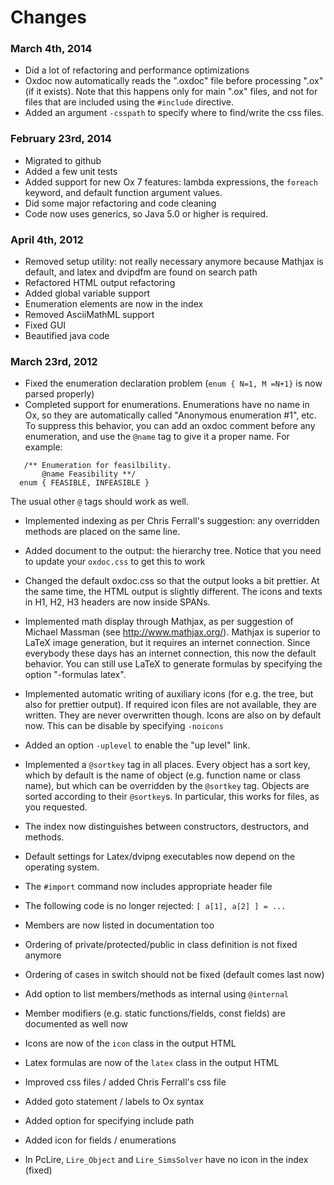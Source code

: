 # Changes

### March 4th, 2014
* Did a lot of refactoring and performance optimizations
* Oxdoc now automatically reads the "<filename>.oxdoc" file before processing "<filename>.ox" (if it exists).
Note that this happens only for main ".ox" files, and not for files that are included using the `#include` directive.
* Added an argument `-csspath` to specify where to find/write the css files.

### February 23rd, 2014
* Migrated to github
* Added a few unit tests
* Added support for new Ox 7 features: lambda expressions, the `foreach` keyword, and 
  default function argument values.
* Did some major refactoring and code cleaning
* Code now uses generics, so Java 5.0 or higher is required.

### April 4th, 2012
* Removed setup utility: not really necessary anymore because 
  Mathjax is default, and latex and dvipdfm are found on search path
* Refactored HTML output refactoring
* Added global variable support
* Enumeration elements are now in the index
* Removed AsciiMathML support
* Fixed GUI
* Beautified java code


### March 23rd, 2012
* Fixed the enumeration declaration problem (`enum { N=1, M =N+1}` is now parsed properly)
* Completed support for enumerations. Enumerations have no name in Ox, so they are 
  automatically called "Anonymous enumeration #1", etc. To suppress this behavior, 
  you can add an oxdoc comment before any enumeration, and use the `@name` tag to give 
  it a proper name. For example:

```
   /** Enumeration for feasilbility. 
       @name Feasibility **/
  enum { FEASIBLE, INFEASIBLE }
```

  The usual other `@` tags should work as well.

* Implemented indexing as per Chris Ferrall's suggestion: any overridden methods are
  placed on the same line.

* Added document to the output: the hierarchy tree. Notice that you need to update your 
  `oxdoc.css` to get this to work

* Changed the default oxdoc.css so that the output looks a bit prettier. At the same
  time, the HTML output is slightly different. The icons and texts in H1, H2, H3 headers
  are now inside SPANs.

* Implemented math display through Mathjax, as per suggestion of Michael Massman 
  (see http://www.mathjax.org/). Mathjax is superior to LaTeX image generation, but 
  it requires an internet connection. Since everybody these days has an internet connection, 
  this now the default behavior. You can still use LaTeX to generate formulas by specifying
  the option "-formulas latex". 

* Implemented automatic writing of auxiliary icons (for e.g. the tree, but also for 
  prettier output). If required icon files are not available, they are written. They are 
  never overwritten though. Icons are also on by default now. This can be disable by
  specifying `-noicons`

* Added an option `-uplevel` to enable the "up level" link.

* Implemented a `@sortkey` tag in all places. Every object has a sort key, which by default is
  the name of object (e.g. function name or class name), but which can be overridden by the 
  `@sortkey` tag. Objects are sorted according to their `@sortkey`s. In particular, this works
  for files, as you requested.

* The index now distinguishes between constructors, destructors, and methods.

* Default settings for Latex/dvipng executables now depend on the operating system.

* The `#import` command now includes appropriate header file
* The following code is no longer rejected:
  `[ a[1], a[2] ] = ... `
* Members are now listed in documentation too
* Ordering of private/protected/public in class definition is not fixed anymore
* Ordering of cases in switch should not be fixed (default comes last now)
* Add option to list members/methods as internal using `@internal`
* Member modifiers (e.g. static functions/fields, const fields) are documented as well now 
* Icons are now of the `icon` class in the output HTML
* Latex formulas are now of the `latex` class in the output HTML
* Improved css files / added Chris Ferrall's css file
* Added goto statement / labels to Ox syntax
* Added option for specifying include path 
* Added icon for fields / enumerations
* In PcLire, `Lire_Object` and `Lire_SimsSolver` have no icon in the index (fixed)


